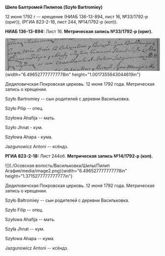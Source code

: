 **Шило Балтромей Пилипов (Szyło Bartromiey)**

12 июня 1792 г -- крещение (НИАБ 136-13-894, лист 16, №33/1792-р
(ориг)), (РГИА 823-2-18, лист 244, №14/1792-р (коп)).

**НИАБ 136-13-894:** Лист 16. **Метрическая запись №33/1792-р (ориг).**

![](./media/da298ebf45f4817ec762475fba6cdb1fab1ebf79.png){width="6.496527777777778in"
height="1.0017355643044619in"}

Дедиловичская Покровская церковь. 12 июня 1792 года. Метрическая запись
о крещении.

Szyło Bartromiey -- сын родителей с деревни Васильковка.

Szyło Pilip -- отец.

Szyłowa Ahafija -- мать.

Szyło Jhnat - кум.

Szyłowa Ahapa - кума.

Jazgunowicz Antoni -- ксёндз.

**РГИА 823-2-18:** Лист 244об. **Метрическая запись №14/1792-р (коп).**

![](./Осовская волость/Васильковка/Шилы/Пилип Агафия/media/image2.png){width="6.496527777777778in"
height="1.3715277777777777in"}

Дедиловичская Покровская церковь. 12 июня 1792 года. Метрическая запись
о крещении.

Szyło Bałtromiey -- сын родителей с деревни Васильковка.

Szyło Filip -- отец.

Szyłowa Ahafija -- мать.

Szyła Jhnat -- кум.

Szyłowa Ahapa -- кума.

Jazgunowicz Antoni -- ксёндз.
